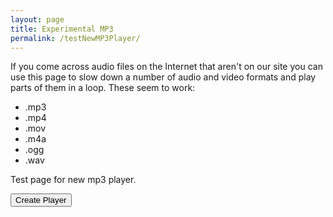 ```yaml
---
layout: page
title: Experimental MP3
permalink: /testNewMP3Player/
---
```

<div class="player">
<div id="audioPlayer"></div>
<div id="showPlayer">

<p>If you come across audio files on the Internet that aren't on our
site you can use this page to slow down a number of audio and video
formats and play parts of them in a loop.
These seem to work:
</p>

<ul>
<li>.mp3</li>
<li>.mp4</li>
<li>.mov</li>
<li>.m4a</li>
<li>.ogg</li>
<li>.wav</li>

</ul>

<p>
Test page for new mp3 player.
</p>


<input type="button" class="filterButton" onclick="getURL()" value="Create Player">

</div>
</div>
<div id="Hits"></div>
<script src="{{ site.mp3_host }}/js/New_audioplayer.js"></script>
<script src="{{ site.mp3_host }}/js/wNumb.js"></script>


<style>
.noUi-handle {
  border: 1px solid #D9D9D9;
  border-radius: 3px;
  background: blue;
  cursor: default;
  box-shadow: inset 0 0 1px #FFF, inset 0 1px 7px #EBEBEB, 0 3px 6px -3px #BBB;
}
</style>
<script>
/*
//<audio id="audio" preload="none" src="../mp3/air-tune-the.mp3"></audio>
  // Show loading animation.
  var playPromise = audio.play();

  if (playPromise !== undefined) {
    playPromise.then(_ => {
      // Automatic playback started!
      // Show playing UI.
    })
    .catch(error => {
      // Auto-play was prevented
      // Show paused UI.
    });
  }
*/
</script>


<script>
var origins = null;

function createSlider(SliderName){
audioSlider=document.getElementById(SliderName);
origins = audioSlider.getElementsByClassName('noUi-origin');
  noUiSlider.create(audioSlider, {
      start: [0, 0, 400],
      //tooltips: [wNumb({decimals: 1}), false, wNumb({decimals: 1})],
  		connect: [false, true, true, false],
  		//pips: {mode: 'count', values: 6, density: 6},
      animate: true,
      animationDuration: 400,
      behaviour: 'drag',
      step: 0.25,
      range: {
          'min': 0,
          'max': 100
      }
  });
var slowDownSliderName = RSplayABC;//HACK
  noUiSlider.create(slowDownSliderName, {  
      start: [100],
      tooltips: [wNumb({decimals: 0, suffix: '%'})],
  		pips: {mode: 'count', values: 3, density: 10, format: wNumb({decimals: 0, suffix: '%'})},
      range: {
          'min': 50,
          'max': 120
      }
  });

  var Handles = audioSlider.querySelectorAll('.noUi-handle');
  //alert(Handles.length);
  var classes = ['h-1-color', 'h-2-color', 'h-3-color'];
  for (var i = 0; i < Handles.length; i++) {
      Handles[i].classList.add(classes[i]);
  };


  slowDownSliderName.noUiSlider.on('set', function(value){
       setPlaySpeed(null, value/100);
  });

  audioSlider.noUiSlider.on('start', function (values, handle) {
    //alert("start");

      var turnAudioBackOn=false; //local flag to handle audio
      if (OneAudioPlayer.paused==false){ // audio is currently playing.
          OneAudioPlayer.pause(); // first pause the audio
          trunAudioBackOn = true;
      }
  });

  audioSlider.noUiSlider.on('update', function (values, handle) {
    if (handle === 1) {
      var audioPositionScreenLocation = 'APos' + Tune_ID;
      var durationScreenLocation = 'Dur' + Tune_ID;
      New_adjustAudioPosition(audioPositionScreenLocation, durationScreenLocation, values[1]);
      //New_setAudioPosition(Tune_ID, values[1]);
    }
  });

  audioSlider.noUiSlider.on('change', function (values, handle) {
    var audioPositionScreenLocation = 'APos' + Tune_ID;
    var durationScreenLocation = 'Dur' + Tune_ID;
    //alert(audioPositionScreenLocation+", "+durationScreenLocation);
    if (handle === 0) {
          BeginLoopTime = values[0];
          EndLoopTime = values[2];
          OneAudioPlayer.addEventListener("timeupdate", setAudioLoops);
    } else if (handle === 2) {
          BeginLoopTime = values[0];
          EndLoopTime = values[2];
          OneAudioPlayer.addEventListener("timeupdate", setAudioLoops);
    } else if (handle === 1) {
          New_setAudioPosition(audioPositionScreenLocation, values[1]);
    }
    if (trunAudioBackOn){ // audio was  playing when they fiddled with the sliders
        OneAudioPlayer.play(); // then turn it back on
        trunAudioBackOn = false; // and reset the flag
    }

    //PreviousAudioID = audioID;

  });

//Style position slider to be different colour
//origins[1].setAttribute('disabled', true);
}


function getURL() {
    var mp3url = "../mp3/air-tune-the.mp3";
    audioPlayer.innerHTML = createAudioPlayer();
    showPlayer.innerHTML = '<h4>Playing ' + mp3url + '</h4>';
    showPlayer.innerHTML += createMP3player_experimental('playABC', mp3url, 'mp3player_tunepage');
    OneAudioPlayer.src = mp3url;
    createSlider('playPositionplayABC');
    //OneAudioPlayer.pause();

}
function reloadPage() {
    window.location.reload(true);
}

</script>
<style>
.h-1-color {background: #181;}
.h-2-color {background: #b44;}
.h-3-color {background: #181;}
</style>
